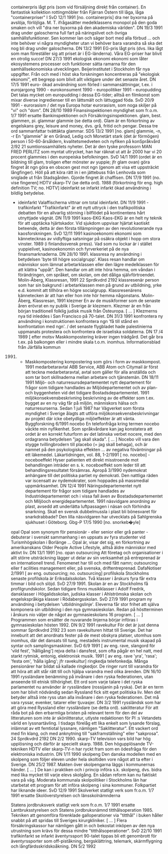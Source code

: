 containerpris lågt pris (som vid försäljning
direkt från container). En fantastisk kollektion
rottingmöbler från Fjärran Östern
till låga, låga "containerpriser" I
SvD 12/1 1991 [no. containerpris]
dra ner byxorna på avslöja, förlöjliga. M.
T. ifrågasätter medelklassens monopol
på den goda smaken och vill "dra ner
byxorna på den akademiska världen".
DN 19/3 1991
drag under galoscherna full fart på näringslivet
och övriga samhällsfunktioner.
Sen kommer Ian och säger bort
med alla förbud ... och inte behöver vi
några myndigheter utan vi behöver bara
varandra så ska det nog bli drag under
galoscherna. DN 13/2 1991
EG-pris lågt pris (dvs. lika lågt som man
föreställer sig att priset är i EG-länderna).
Våra EG-priser har blivit en otrolig
succe! DN 27/3 1991
ekologisk ekonomi ekonomi som låter ekosystemens
processer och funktioner sätta
ramarna för den samhällsekonomiska
utvecklingen. Beijerinstitutet i Stockholm
får nya uppgifter. Från och med i
höst ska forskningen koncentreras på
"ekologisk ekonomi", ett begrepp som
blivit allt viktigare under det senaste året.
DN 17/5 1991
euro- ökad användning som förled i
sammansättningar, t.ex. i eurojargong
1990 - eurokonsument 1990 - europolitiker
1991 - europudding Det talas mycket
om europudding i dessa EG-tider; alltså
en filmkonst som mixar diverse ingredienser
till en lättsmält och lättuggad föda.
SvD 20/9 1991 - eurorasism / det nya
Europa hotar eurorasism, som noga
skiljer på "vi" och "dom". DN 28/10
1989
Finansinspektionen myndighet som
fr.o.m. 1/7 1991 ersatte Bankinspektionen
och Försäkringsinspektionen.
glam, best. glammen, pi. glammar glammie
(se detta ord). Glam är en förkortning
av engelskans grey, leisure and money,
dvs. grå, fritid och pengar. Dessa
tre ord sammanfattar tvättäkta glammar.
SDS 13/2 1991 [no. glam]
glammie, -n, -r En "glammie" är en Grånad,
Ledig och Monetärt stark (det är
förmögen) person i 50-60-årsåldern,
kvalitetsmedveten och nyfiken på konSpråkvård
2/92 21 
sumtionssamhällets nyheter. Det är den
tyske professorn MAN FRED PERLITZ
som myntat uttrycket, han har räknat ut
att år 2000 har vi 20 procent glammies i
den europeiska befolkningen. SvD 14/1
1991 (ordet är en bildning till glam, troligen
efter mönster av yuppie; jfr glam
ovan)
göra fingret åt ngn göra en obscen gest
mot ngn (genom att visa ett uppsträckt
långfinger). Höll på att köra rätt in i en
jättebuss från Lenhovda som sniglade ut
från Stadsgården. Gjorde fingret åt chaffisen.
DN 17/9 1991 (no. vise fingeren]
HDTV skarp-TV (se detta ord). 1988 (förkortning
för eng. high definition TV; no.
HDTV]
ideinfarkt se infarkt
infarkt ökad användning i bildlig betydelse.
- ideinfarkt Valaffischerna vittnar
om total ideinfarkt. DN 11/9 1991 - trafikinfarkt
"Trafikinfarkt" är ett nytt uttryck
i den trafikpolitiska debatten för en
allvarlig störning i bilflödet på kontinentens
hårt utnyttjade vägnät. DN 11/9
1991
kaos-EKG Kaos-EKG är en helt ny teknik
för att upptäcka hjärtskador. Vid sjukdom
uppvisar hjärtat kaotiskt beteende,
detta är den första tillämpningen av den
revolutionerande nya kaosforskningen.
SvD 12/11 1991
kasinoekonomi ekonomi som kännetecknas
av vidlyftiga satsningar på osäkra
objekt i hopp om stora vinster. 1989 (i
finlandssvensk press). Vad som nu
lockar är i stället yuppielivet, kasinoekonomin
och fyrverkeriet på de nya finansmarknaderna.
DN 28/10 1991.
klassresa ny användning i betydelsen 'byte
till högre socialgrupp'. Klass resan handlar
om människor som lämnat arbetarklassen
eller den lägre medelklassen för
att klättra "uppåt". Den handlar om att
inte höra hemma, om våndan i förändringen,
om språket, om skolan, om det
dåliga självförtroendet. Molin-Åberg,
Klassresan, 1991
22 Sprdkvdrd 2192
klassresenär person som har sin bakgrund
i arbetarklassen men på grund av utbildning,
yrke e.d. kommit att tillhöra en
högre socialgrupp. Klassresenärens kännetecken
är att han eller hon inte hör
hemma någonstans. Molin-Åberg,
Klassresan, 1991
klezmer En av de musikformer som de
senaste åren erövrat en ny publik i Sverige
är klezmern. Klezmer är en från
början traditionell folklig judisk musik
från Östeuropa. [ ... ] Klezmerns nya tid
inleddes i San Francisco på 70-talet. DN
31/3 1991
konfrontera ny användning i konstruktionen
konfrontera ngn 'få till stånd en
konfrontation med ngn'. / det senaste
flygbladet hade palestinierna uppmanats
protestera och konfrontera de israeliska
soldaterna. DN 17 /4 1989 [ efter motsv
Maskkompostering kräver ingen trädgård.
Det går bra t.ex. på balkongen
eller i mindre skala t.o.m. inomhus. Informationsblad
från Järfälla kommun
1991. - Maskkompostering kompostering
som görs i form av maskkompost.
1991
medarbetaravtal ABB Service, ABB Atom
och Citymail är först att teckna medarbetaravtal,
avtal som gäller för alla anställda
och som tar bort skillnaderna mellan
arbetare och tjänstemän. DN 18/11 1991
Miljö- och naturresursdepartementet nytt
departement för frågor som tidigare
handlades av Miljödepartementet och
av plan- och byggenheten vid det tidigare
Bostadsdepartementet. 1991
miljökonsekvensbeskrivning beskrivning
av de effekter som t.ex. bygget av en ny
väg får på miljön, människors hälsa och
naturresurserna. Sedan 1 juli 1987 har
Vägverket som första myndighet i Sverige
ålagts att utföra miljökonsekvensbeskrivningar
av projekt där icke obetydliga
miljöeffekter är att vänta. Byggforskning
6/1991
nocebo En telefonfråga kring termen nocebo
väckte min nyfikenhet. Som
språkvårdare kan jag konstatera att ordet
är en korrekt futurform av det latinska
verbet nocere, med den ordagranna betydelsen
"jag skall skada". [ ... ] Nocebo
vill vara den stygge tvillingbrodern till
placebo (= jag skall behaga), och är
namnet på den psykologiska effekten ...
av negativa föväntningar på ett läkemedel.
Läkartidningen, vol. 88, 1-2/1991
[ no. nocebo] - noceboeffekt Hyser patienten
ett direkt misstroende mot behandlingen
inträder en s. k. noceboeffekt
som leder till att behandlingsresultatet
försämras. Apropå 3/1990
nydemokrat anhängare till det politiska
partiet ny demokrati. Den nattliga räden
var iscensatt av nydemokrater, som hoppades
på massmedial uppmärksamhet.
DN 12/4 1991
Näringsdepartementet nytt departement
för frågor som tidigare handlades av Industridepartementet
och i vissa fall även
av Bostadsdepartementet och Miljöoch
energidepartementet. 1991
näsvidgare anordning av plast, avsedd att
underlätta luftpassagen i näsan och förhindra
snarkning. Skall en svensk dubbelmussla
i plast bli bönesvaret för
snarkdrabbade? Den lilla näsvidgaren
har utvecklats på Sahlgrenska sjukhuset i
Göteborg. Gbg-P 17/5 1990 [no. snorkeb�yle]

opal Opal som synonym för pensionär -
eller senior eller grå panter - debuterar i
svenskt sammanhang i en uppsats av fyra
studenter vid Turismhögskolan i Borlänge
... Opal är, visar det sig, en förkortning
av amerikanskans Older People
Active Lifestyle, alltså äldre människor
med aktivt liv. DN 13/1 1991 [no. opan
outsourcing Att företag och organisationer
i allt större utsträckning lägger ut delar
av sin verksamhet på entreprenad är en
internationell trend. Fenomenet har till
och med fått namn; outsourcing eller f acilities
management eller, på svenska,
driftentreprenad. DafaNotiser 2/1991 [ av
eng. outsourcing; no. outsourcing]
profilskola Stockholms senaste profilskola
är Eriksdalsskolan. Två klasser i årskurs
fyra får extra timmar i bild och slöjd.
SvD 27/9 1991. Skolan är en av Stockholms
få profilgrundskolor. Sedan tidigare
finns musikklasser i Adolf Fredrik,
dansklasser i Högalidsskolan, judiska
klasser i Ahlströmska skolan och
engelskspråkiga klasser i Rödabergsskolan.
SvD 27/9 1991
program ny användning i betydelsen 'utbildningslinje'.
Eleverna får stor frihet
att själva komponera sin utbildning i den
nya gymnasieskolan. Redan på höstterminen
i årskurs nio väljer de något av
gymnasieskolans 16 program. [ ... ]
Programmen som ersätter de nuvarande
linjerna börjar införas i gymnasieskolan
hösten 1992. DN 9/2 1991
ravekultur För det är just denna sommar
Sprdkvdrd 2192 23 
som ravekulturen hittat till Sverige. Det
har inneburit att det anordnats fester på
de mest obskyra platser, utomhus som
inomhus, där det dansats till tung, mestadels
instrumental musik skapad på syntar
och samplingsmaskiner. SvD 6/9 1991
[ av eng. rave, slangord för 'vild fest',
'hålligång']
rejva delta i dansfest, som ofta pågår en
hel natt, med starkt rytmisk, entonig,
elektronisk musik. 1991 [ av eng. rave
'yra', 'rasa'; 'festa om', 'hålla igång'; jfr
ravekultur]
ringkedja telefonkedja. Många pensionärer
har bildat så kallade ringkedjor. De
ringer runt till varandra för att höra att
allt står rätt till och hjälpa varandra med
olika ärenden. DN 16/10 1991
ryssländare benämning på invånare i den
ryska federationen, utan anseende till
etnisk tillhörighet. Ett ord som varje talare
i det ryska parlamentet nu använder
är ryssländare (rossijanin på ryska). Det
är en term som har blivit nödvändig sedan
Ryssland fick sitt eget politiska liv.
Men det betyder alltså inte ryss utan alla
invånare i den ryska federationen. Det
må vara ryssar, evenker, tatarer eller
tjuvasjer. DN 3/2 1991
ryssländsk som har att göra med Ryssland
eller ryssländare (se detta ord).
saklitteratur För att råda bot på den erbarmliga
bristen på relevant term för den
del av litteraturen som inte är skönlitteratur,
utlyste redaktionen för PI :s Vetandets
värld en lyssnartävling. I tisdags
förelåg ett lika enkelt som lysande förslag,
inlämnat av ett femtiotal lyssnare,
nämligen "Saklitteratur". Ett vackert ord
med fin klang, och med anknytning till
"sakframställning" eller "sakprosa".
24 Sprdkvdrd 2192
DN 2/2 1990.
skarp-TV television vars bild har hög upplösning
och därför är speciellt skarp.
1988. Den högupplösande TV-tekniken
HDTV eller skarp-TV-n har ryckt fram
som en ödesfråga för den elektroniska
industrin. DN 1/11 1990
skolpeng Den danska modellen med en
skolpeng som följer eleven under hela
skoltiden vore något att ta efter i Sverige.
DN 25/2 1987. Makten över skolpengarna
läggs i kommunernas händer. [ ... ]
De kan i praktiken och i princip införa
s.k. skolpeng, dvs. bidra med lika mycket
till varje elevs skolgång. En sådan
reform kan nu faktiskt vara på väg. Moderata
kommunala skolpolitiker i Stockholms
län har utarbetat ett program för
att införa skolpeng i sina kommuner.
Folkpartiet har liknande ideer. SvD 12/9
1991
Skolverket statligt verk som fr.o.m. 1/7
1991 ersatte Skolöverstyrelsen och länsskolnämnderna

Statens jordbruksverk statligt verk som
fr.o.m. 1/7 1991 ersatte Lantbruksstyrelsen
och Statens jordbruksnämnd
titthålsoperation 1985. Tekniken att
genomföra förenklade galloperationer
via "titthål" i buken håller snabbt på att
spridas till Sveriges kirurgkliniker. [ ... ]
Flera försäkringskassor har nämligen
gått in och bekostat inköpen av den nya
utrustning som krävs för dessa mindre
"titthålsoperationer". SvD 22/10 1991
trafikinfarkt se infarkt
äventyrssport 90-talet tippas bli ett genombrott
för äventyrssporter som off-piståkning,
bergsklättring, telemark, skärmflygning
och långfärdsskridskoåkning.
DN 5/2 1992 